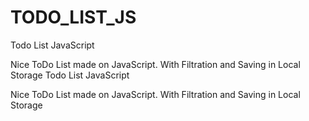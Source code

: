 # TODO_LIST_JS
Todo List JavaScript

Nice ToDo List made on JavaScript. With Filtration and Saving in Local Storage
Todo List JavaScript

Nice ToDo List made on JavaScript.
With Filtration and Saving in Local Storage
